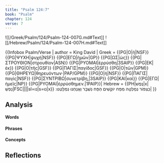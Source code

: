 ```yaml
---
title: "Psalm 124:7"
book: "Psalm"
chapter: 124
verse: 7
---
```

![[/Greek/Psalm/124/Psalm-124-007G.md#Text]]
![[/Hebrew/Psalm/124/Psalm-124-007H.md#Text]]

{{Infobox Psalm/Verse |
  author = King David |
  Greek = {{PG|Ο|ἡ|NSF}} {{PG|ΨΥΧΗ|ψυχὴ|NSF}} {{PG|ΕΓΩ|ἡμῶν|GP}} {{PG|ΩΣ|ὡς}} {{PG|ΣΤΡΟΥΘΙΟΝ|στρουθίον|ASN}} {{PG|ΡΥΟΜΑΙ|ἐρρύσθη|3SAIP}} {{PG|ΕΚ|ἐκ}} {{PG|Ο|τῆς|GSF}} {{PG|ΠΑΓΙΣ|παγίδος|GSF}} {{PG|Ο|τῶν|GPM}} {{PG|ΘΗΡΕΥΩ|θηρευόντων·|PAP/GPM}} {{PG|Ο|ἡ|NSF}} {{PG|ΠΑΓΙΣ|παγὶς|NSF}} {{PG|ΣΥΝΤΡΙΒΩ|συνετρίβη,|3SAIP}} {{PG|ΚΑΙ|καὶ}} {{PG|ΕΓΩ|ἡμεῖς|NP}} {{PG|ΡΥΟΜΑΙ|ἐρρύσθημεν.|1PAIP}}|
  Hebrew = {{PH|נֶפֶשׁ|x|נַפְשֵׁ|FSC||||sl=נו|s=נוּ|x}}
כְּצִפּוֹר
נִמְלְטָה
מִפַּח
יוֹקְשִׁים
הַפַּח
נִשְׁבָּר
וַאֲנַחְנוּ
נִמְלָטְנוּ
׃|
}}

## Analysis

#### Words

#### Phrases

#### Concepts

## Reflections
